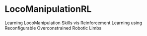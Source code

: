# LocoManipulationRL
Learning LocoManipulation Skills vis Reinforcement Learning using Reconfigurable Overconstrained Robotic Limbs
